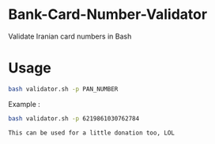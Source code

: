 # Bank-Card-Number-Validator
Validate Iranian card numbers in Bash

# Usage
```Bash
bash validator.sh -p PAN_NUMBER
```
Example : 
```Bash
bash validator.sh -p 6219861030762784

This can be used for a little donation too, LOL
